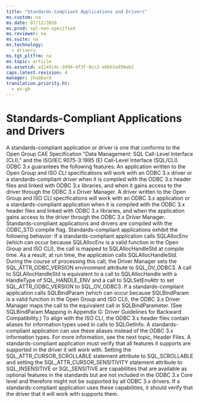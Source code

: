 ```yaml
---
title: "Standards-Compliant Applications and Drivers"
ms.custom: na
ms.date: 07/12/2016
ms.prod: sql-non-specified
ms.reviewer: na
ms.suite: na
ms.technology: 
  - drivers
ms.tgt_pltfrm: na
ms.topic: article
ms.assetid: a1145c4c-3094-4f3f-8cc2-e6bb1a930ab1
caps.latest.revision: 4
manager: jhubbard
translation.priority.ht: 
  - en-gb
---
```

# Standards-Compliant Applications and Drivers
<?xml version="1.0" encoding="utf-8"?>
<developerConceptualDocument xmlns="http://ddue.schemas.microsoft.com/authoring/2003/5" xmlns:xlink="http://www.w3.org/1999/xlink" xmlns:xsi="http://www.w3.org/2001/XMLSchema-instance" xsi:schemaLocation="http://ddue.schemas.microsoft.com/authoring/2003/5 http://dduestorage.blob.core.windows.net/ddueschema/developer.xsd">
  <introduction>
    <para>A standards-compliant application or driver is one that conforms to the Open Group CAE Specification "Data Management: SQL Call-Level Interface (CLI)," and the ISO/IEC 9075-3:1995 (E) Call-Level Interface (SQL/CLI).</para>
    <para>ODBC 3<legacyItalic>.x</legacyItalic> guarantees the following features:  </para>
    <list class="bullet">
      <listItem>
        <para>An application written to the Open Group and ISO CLI specifications will work with an ODBC 3<legacyItalic>.x</legacyItalic> driver or a standards-compliant driver when it is compiled with the ODBC 3<legacyItalic>.x</legacyItalic> header files and linked with ODBC 3<legacyItalic>.x</legacyItalic> libraries, and when it gains access to the driver through the ODBC 3<legacyItalic>.x</legacyItalic> Driver Manager.</para>
      </listItem>
      <listItem>
        <para>A driver written to the Open Group and ISO CLI specifications will work with an ODBC 3<legacyItalic>.x</legacyItalic> application or a standards-compliant application when it is compiled with the ODBC 3<legacyItalic>.x</legacyItalic> header files and linked with ODBC 3<legacyItalic>.x</legacyItalic> libraries, and when the application gains access to the driver through the ODBC 3<legacyItalic>.x</legacyItalic> Driver Manager.</para>
      </listItem>
    </list>
    <para>Standards-compliant applications and drivers are compiled with the ODBC_STD compile flag.</para>
    <para>Standards-compliant applications exhibit the following behavior:  </para>
    <list class="bullet">
      <listItem>
        <para>If a standards-compliant application calls <legacyBold>SQLAllocEnv</legacyBold> (which can occur because <legacyBold>SQLAllocEnv</legacyBold> is a valid function in the Open Group and ISO CLI), the call is mapped to <legacyBold>SQLAllocHandleStd</legacyBold> at compile time. As a result, at run time, the application calls <legacyBold>SQLAllocHandleStd</legacyBold>. During the course of processing this call, the Driver Manager sets the SQL_ATTR_ODBC_VERSION environment attribute to SQL_OV_ODBC3. A call to <legacyBold>SQLAllocHandleStd</legacyBold> is equivalent to a call to <legacyBold>SQLAllocHandle</legacyBold> with a <legacyItalic>HandleType</legacyItalic> of SQL_HANDLE_ENV and a call to <legacyBold>SQLSetEnvAttr</legacyBold> to set SQL_ATTR_ODBC_VERSION to SQL_OV_ODBC3.</para>
      </listItem>
      <listItem>
        <para>If a standards-compliant application calls <legacyBold>SQLBindParam</legacyBold> (which can occur because <legacyBold>SQLBindParam</legacyBold> is a valid function in the Open Group and ISO CLI), the ODBC 3<legacyItalic>.x</legacyItalic> Driver Manager maps the call to the equivalent call in <legacyBold>SQLBindParameter</legacyBold>. (See <legacyLink xlink:href="375f8f24-36de-4946-916e-c75abc6f070d">SQLBindParam Mapping</legacyLink> in Appendix G: Driver Guidelines for Backward Compatibility.)</para>
      </listItem>
      <listItem>
        <para>To align with the ISO CLI, the ODBC 3<legacyItalic>.x</legacyItalic> header files contain aliases for information types used in calls to <legacyBold>SQLGetInfo</legacyBold>. A standards-compliant application can use these aliases instead of the ODBC 3<legacyItalic>.x</legacyItalic> information types. For more information, see the next topic, <legacyLink xlink:href="b4a03273-5e30-4d7b-826e-02f8f28ba078">Header Files</legacyLink>.</para>
      </listItem>
      <listItem>
        <para>A standards-compliant application must verify that all features it supports are supported in the driver it will work with. Setting the SQL_ATTR_CURSOR_SCROLLABLE statement attribute to SQL_SCROLLABLE and setting the SQL_ATTR_CURSOR_SENSITIVITY statement attribute to SQL_INSENSITIVE or SQL_SENSITIVE are capabilities that are available as optional features in the standards but are not included in the ODBC 3<legacyItalic>.x</legacyItalic> Core level and therefore might not be supported by all ODBC 3<legacyItalic>.x</legacyItalic> drivers. If a standards-compliant application uses these capabilities, it should verify that the driver that it will work with supports them.</para>
      </listItem>
    </list>
  </introduction>
  <relatedTopics />
</developerConceptualDocument>